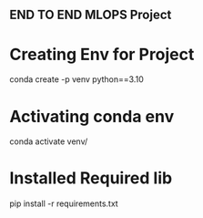 ## END TO END MLOPS Project

# Creating Env for Project

conda create -p venv python==3.10

# Activating conda env

conda activate venv/

# Installed Required lib
pip install -r requirements.txt